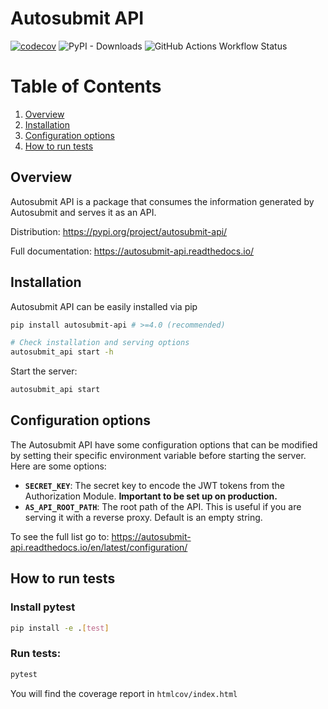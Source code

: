 # Autosubmit API

[![codecov](https://codecov.io/gh/BSC-ES/autosubmit-api/graph/badge.svg?token=ECJKA4M6GR)](https://codecov.io/gh/BSC-ES/autosubmit-api)
![PyPI - Downloads](https://img.shields.io/pypi/dm/autosubmit-api)
![GitHub Actions Workflow Status](https://img.shields.io/github/actions/workflow/status/BSC-ES/autosubmit-api/ci.yml)


# Table of Contents

1. [Overview](#overview)
2. [Installation](#installation)
3. [Configuration options](#configuration-options)
4. [How to run tests](#how-to-run-tests)

## Overview

Autosubmit API is a package that consumes the information generated by Autosubmit and serves it as an API.

Distribution: https://pypi.org/project/autosubmit-api/

Full documentation: https://autosubmit-api.readthedocs.io/

## Installation

Autosubmit API can be easily installed via pip

```sh
pip install autosubmit-api # >=4.0 (recommended)

# Check installation and serving options
autosubmit_api start -h
```

Start the server:

```sh
autosubmit_api start
```

## Configuration options

The Autosubmit API have some configuration options that can be modified by setting their specific environment variable before starting the server. Here are some options:

- **`SECRET_KEY`**: The secret key to encode the JWT tokens from the Authorization Module. **Important to be set up on production.**
- **`AS_API_ROOT_PATH`**: The root path of the API. This is useful if you are serving it with a reverse proxy. Default is an empty string.

To see the full list go to: https://autosubmit-api.readthedocs.io/en/latest/configuration/

## How to run tests

### Install pytest

```bash
pip install -e .[test]
```

### Run tests:

```bash
pytest
```

You will find the coverage report in `htmlcov/index.html`
